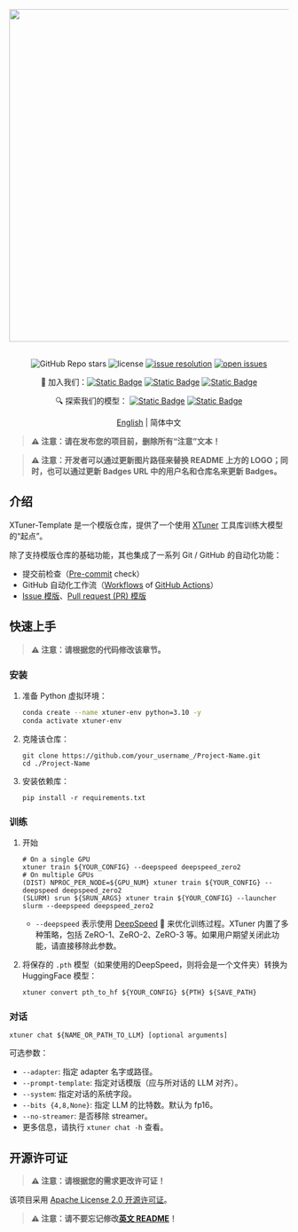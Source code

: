 <div align="center">
  <img src="https://github.com/InternLM/lmdeploy/assets/36994684/0cf8d00f-e86b-40ba-9b54-dc8f1bc6c8d8" width="600"/>
  <br /><br />

![GitHub Repo stars](https://img.shields.io/github/stars/LZHgrla/xtuner-template?style=social)
![license](https://img.shields.io/github/license/LZHgrla/xtuner-template.svg)
[![issue resolution](https://img.shields.io/github/issues-closed-raw/LZHgrla/xtuner-template)](https://github.com/LZHgrla/xtuner-template/issues)
[![open issues](https://img.shields.io/github/issues-raw/LZHgrla/xtuner-template)](https://github.com/LZHgrla/xtuner-template/issues)

👋 加入我们：[![Static Badge](https://img.shields.io/badge/-grey?style=social&logo=wechat&label=WeChat)](https://cdn.vansin.top/LZHgrla/xtuner.jpg)
[![Static Badge](https://img.shields.io/badge/-grey?style=social&logo=twitter&label=Twitter)](https://twitter.com/intern_lm)
[![Static Badge](https://img.shields.io/badge/-grey?style=social&logo=discord&label=Discord)](https://discord.gg/xa29JuW87d)

🔍 探索我们的模型：
[![Static Badge](https://img.shields.io/badge/-gery?style=social&label=🤗%20Huggingface)](https://huggingface.co/xtuner)
[![Static Badge](https://img.shields.io/badge/-gery?style=social&label=🤖%20ModelScope)](https://www.modelscope.cn/organization/xtuner)

[English](README.md) | 简体中文

</div>

> **⚠️ 注意：请在发布您的项目前，删除所有“注意”文本！**

> **⚠️ 注意：开发者可以通过更新图片路径来替换 README 上方的 LOGO；同时，也可以通过更新 Badges URL 中的用户名和仓库名来更新 Badges。**



## 介绍

XTuner-Template 是一个模版仓库，提供了一个使用 [XTuner](https://github.com/InternLM/xtuner) 工具库训练大模型的“起点”。

除了支持模版仓库的基础功能，其也集成了一系列 Git / GitHub 的自动化功能：

- 提交前检查（[Pre-commit](./.pre-commit-config.yaml) check）
- GitHub 自动化工作流（[Workflows](./.github/workflows) of [GitHub Actions](https://github.com/InternLM/xtuner-template/actions)）
- [Issue 模版](./.github/ISSUE_TEMPLATE)、[Pull request (PR) 模版](.github/pull_request_template.md)

## 快速上手

> **⚠️ 注意：请根据您的代码修改该章节。**

### 安装

1. 准备 Python 虚拟环境：

   ```bash
   conda create --name xtuner-env python=3.10 -y
   conda activate xtuner-env
   ```

2. 克隆该仓库：

   ```shell
   git clone https://github.com/your_username_/Project-Name.git
   cd ./Project-Name
   ```

3. 安装依赖库：

   ```shell
   pip install -r requirements.txt
   ```

### 训练

1. 开始

   ```shell
   # On a single GPU
   xtuner train ${YOUR_CONFIG} --deepspeed deepspeed_zero2
   # On multiple GPUs
   (DIST) NPROC_PER_NODE=${GPU_NUM} xtuner train ${YOUR_CONFIG} --deepspeed deepspeed_zero2
   (SLURM) srun ${SRUN_ARGS} xtuner train ${YOUR_CONFIG} --launcher slurm --deepspeed deepspeed_zero2
   ```

   - `--deepspeed` 表示使用 [DeepSpeed](https://github.com/microsoft/DeepSpeed) 🚀 来优化训练过程。XTuner 内置了多种策略，包括 ZeRO-1、ZeRO-2、ZeRO-3 等。如果用户期望关闭此功能，请直接移除此参数。

2. 将保存的 `.pth` 模型（如果使用的DeepSpeed，则将会是一个文件夹）转换为 HuggingFace 模型：

   ```shell
   xtuner convert pth_to_hf ${YOUR_CONFIG} ${PTH} ${SAVE_PATH}
   ```

### 对话

```shell
xtuner chat ${NAME_OR_PATH_TO_LLM} [optional arguments]
```

可选参数：

- `--adapter`: 指定 adapter 名字或路径。
- `--prompt-template`: 指定对话模版（应与所对话的 LLM 对齐）。
- `--system`: 指定对话的系统字段。
- `--bits {4,8,None}`: 指定 LLM 的比特数。默认为 fp16。
- `--no-streamer`: 是否移除 streamer。
- 更多信息，请执行 `xtuner chat -h` 查看。


## 开源许可证

> **⚠️ 注意：请根据您的需求更改许可证！**

该项目采用 [Apache License 2.0 开源许可证](LICENSE)。

> **⚠️ 注意：请不要忘记修改[英文 README](./README.md)！**
